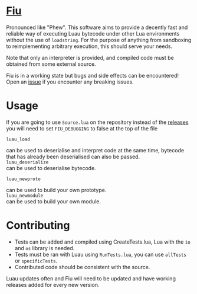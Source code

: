 # [Fiu](https://github.com/TheGreatSageEqualToHeaven/Fiu/blob/main/Source.lua)

Pronounced like "Phew". This software aims to provide a decently fast and reliable way of executing Luau bytecode under other Lua environments without the use of `loadstring`. For the purpose of anything from sandboxing to reimplementing arbitrary execution, this should serve your needs.

Note that only an interpreter is provided, and compiled code must be obtained from some external source.

Fiu is in a working state but bugs and side effects can be encountered! Open an [issue](https://github.com/TheGreatSageEqualToHeaven/Fiu/issues) if you encounter any breaking issues.

# Usage
If you are going to use `Source.lua` on the repository instead of the [releases](https://github.com/TheGreatSageEqualToHeaven/Fiu/releases) you will need to set `FIU_DEBUGGING` to false at the top of the file

`luau_load` <div>can be used to deserialise and interpret code at the same time, bytecode that has already been deserialised can also be passed.</div>
`luau_deserialize` <div>can be used to deserialise bytecode.</div>

`luau_newproto` <div>can be used to build your own prototype.</div>
`luau_newmodule` <div>can be used to build your own module.</div>

# Contributing

- Tests can be added and compiled using CreateTests.lua, Lua with the `io` and `os` library is needed.
- Tests must be ran with Luau using `RunTests.lua`, you can use `allTests` or `specificTests`.
- Contributed code should be consistent with the source.

<div>Luau updates often and Fiu will need to be updated and have working releases added for every new version.</div>
